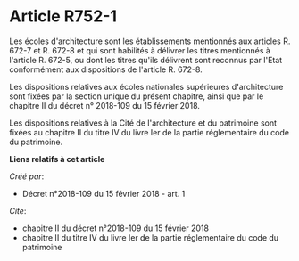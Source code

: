 # Article R752-1

Les écoles d'architecture sont les établissements mentionnés aux articles R. 672-7 et R. 672-8 et qui sont habilités à
délivrer les titres mentionnés à l'article R. 672-5, ou dont les titres qu'ils délivrent sont reconnus par l'Etat
conformément aux dispositions de l'article R. 672-8.

Les dispositions relatives aux écoles nationales supérieures d'architecture sont fixées par la section unique du présent
chapitre, ainsi que par le chapitre II du décret n° 2018-109 du 15 février 2018.

Les dispositions relatives à la Cité de l'architecture et du patrimoine sont fixées au chapitre II du titre IV du livre Ier
de la partie réglementaire du code du patrimoine.

**Liens relatifs à cet article**

_Créé par_:

  - Décret n°2018-109 du 15 février 2018 - art. 1

_Cite_:

  - chapitre II du décret n°2018-109 du 15 février 2018
  - chapitre II du titre IV du livre Ier de la partie réglementaire du code du patrimoine
